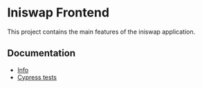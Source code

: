 # Iniswap Frontend


This project contains the main features of the iniswap application.
## Documentation

- [Info](doc/Info.md)
- [Cypress tests](doc/Cypress.md)

